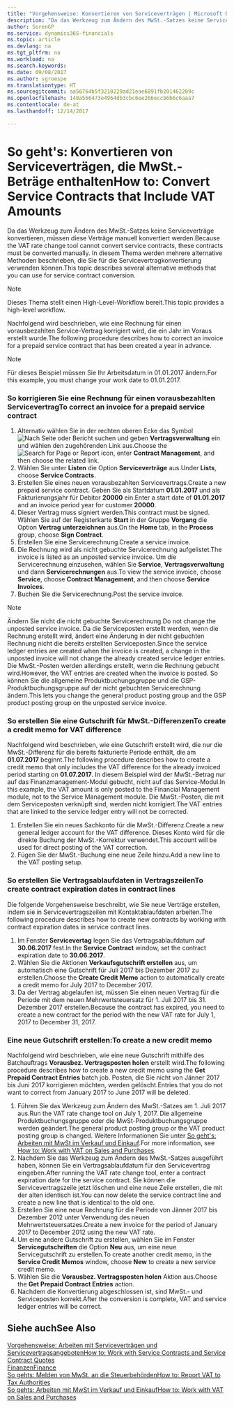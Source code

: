 ```yaml
---
title: "Vorgehensweise: Konvertieren von Serviceverträgen | Microsoft Docs"
description: "Da das Werkzeug zum Ändern des MwSt.-Satzes keine Serviceverträge konvertieren, müssen diese Verträge manuell konvertiert werden. In diesem Thema werden mehrere alternative Methoden beschrieben, die Sie für die Servicevertragkonvertierung verwenden können."
author: SorenGP
ms.service: dynamics365-financials
ms.topic: article
ms.devlang: na
ms.tgt_pltfrm: na
ms.workload: na
ms.search.keywords: 
ms.date: 09/08/2017
ms.author: sgroespe
ms.translationtype: HT
ms.sourcegitcommit: aa56764b5f3210229ad21eae6891fb201462209c
ms.openlocfilehash: 148a566473e4964db3cbc6ee266eccb6b6c6aaa7
ms.contentlocale: de-at
ms.lasthandoff: 12/14/2017

---
```

# <a name="how-to-convert-service-contracts-that-include-vat-amounts"></a><span data-ttu-id="14226-104">So geht's: Konvertieren von Serviceverträgen, die MwSt.-Beträge enthalten</span><span class="sxs-lookup"><span data-stu-id="14226-104">How to: Convert Service Contracts that Include VAT Amounts</span></span>
<span data-ttu-id="14226-105">Da das Werkzeug zum Ändern des MwSt.-Satzes keine Serviceverträge konvertieren, müssen diese Verträge manuell konvertiert werden.</span><span class="sxs-lookup"><span data-stu-id="14226-105">Because the VAT rate change tool cannot convert service contracts, these contracts must be converted manually.</span></span> <span data-ttu-id="14226-106">In diesem Thema werden mehrere alternative Methoden beschrieben, die Sie für die Servicevertragkonvertierung verwenden können.</span><span class="sxs-lookup"><span data-stu-id="14226-106">This topic describes several alternative methods that you can use for service contract conversion.</span></span>  

> [!NOTE]  
>  <span data-ttu-id="14226-107">Dieses Thema stellt einen High-Level-Workflow bereit.</span><span class="sxs-lookup"><span data-stu-id="14226-107">This topic provides a high-level workflow.</span></span>  

 <span data-ttu-id="14226-108">Nachfolgend wird beschrieben, wie eine Rechnung für einen vorausbezahlten Service-Vertrag korrigiert wird, die ein Jahr im Voraus erstellt wurde.</span><span class="sxs-lookup"><span data-stu-id="14226-108">The following procedure describes how to correct an invoice for a prepaid service contract that has been created a year in advance.</span></span>  

> [!NOTE]  
>  <span data-ttu-id="14226-109">Für dieses Beispiel müssen Sie Ihr Arbeitsdatum in 01.01.2017 ändern.</span><span class="sxs-lookup"><span data-stu-id="14226-109">For this example, you must change your work date to 01.01.2017.</span></span>  

### <a name="to-correct-an-invoice-for-a-prepaid-service-contract"></a><span data-ttu-id="14226-110">So korrigieren Sie eine Rechnung für einen vorausbezahlten Servicevertrag</span><span class="sxs-lookup"><span data-stu-id="14226-110">To correct an invoice for a prepaid service contract</span></span>  
1. <span data-ttu-id="14226-111">Alternativ wählen Sie in der rechten oberen Ecke das Symbol ![Nach Seite oder Bericht suchen](media/ui-search/search_small.png "Nach Seite oder Bericht suchen") und geben **Vertragsverwaltung** ein und wählen den zugehörenden Link aus.</span><span class="sxs-lookup"><span data-stu-id="14226-111">Choose the ![Search for Page or Report](media/ui-search/search_small.png "Search for Page or Report icon") icon, enter **Contract Management**, and then choose the related link.</span></span>  
2. <span data-ttu-id="14226-112">Wählen Sie unter **Listen** die Option **Serviceverträge** aus.</span><span class="sxs-lookup"><span data-stu-id="14226-112">Under **Lists**, choose **Service Contracts**.</span></span>  
3. <span data-ttu-id="14226-113">Erstellen Sie eines neuen vorausbezahlten Servicevertrags.</span><span class="sxs-lookup"><span data-stu-id="14226-113">Create a new prepaid service contract.</span></span> <span data-ttu-id="14226-114">Geben Sie als Startdatum **01.01.2017** und als Fakturierungsjahr für Debitor **20000** ein.</span><span class="sxs-lookup"><span data-stu-id="14226-114">Enter a start date of **01.01.2017** and an invoice period year for customer **20000**.</span></span>  
4. <span data-ttu-id="14226-115">Dieser Vertrag muss signiert werden.</span><span class="sxs-lookup"><span data-stu-id="14226-115">This contract must be signed.</span></span> <span data-ttu-id="14226-116">Wählen Sie auf der Registerkarte **Start** in der Gruppe **Vorgang** die Option **Vertrag unterzeichnen** aus.</span><span class="sxs-lookup"><span data-stu-id="14226-116">On the **Home** tab, in the **Process** group, choose **Sign Contract**.</span></span>  
5. <span data-ttu-id="14226-117">Erstellen Sie eine Servicerechnung.</span><span class="sxs-lookup"><span data-stu-id="14226-117">Create a service invoice.</span></span>
6. <span data-ttu-id="14226-118">Die Rechnung wird als nicht gebuchte Servicerechnung aufgelistet.</span><span class="sxs-lookup"><span data-stu-id="14226-118">The invoice is listed as an unposted service invoice.</span></span> <span data-ttu-id="14226-119">Um die Servicerechnung einzusehen, wählen Sie **Service**, **Vertragsverwaltung** und dann **Servicerechnungen** aus.</span><span class="sxs-lookup"><span data-stu-id="14226-119">To view the service invoice, choose **Service**, choose **Contract Management**, and then choose **Service Invoices**.</span></span>  
7. <span data-ttu-id="14226-120">Buchen Sie die Servicerechnung.</span><span class="sxs-lookup"><span data-stu-id="14226-120">Post the service invoice.</span></span>  

> [!NOTE]  
>  <span data-ttu-id="14226-121">Ändern Sie nicht die nicht gebuchte Servicerechnung.</span><span class="sxs-lookup"><span data-stu-id="14226-121">Do not change the unposted service invoice.</span></span> <span data-ttu-id="14226-122">Da die Serviceposten erstellt werden, wenn die Rechnung erstellt wird, ändert eine Änderung in der nicht gebuchten Rechnung nicht die bereits erstellten Serviceposten.</span><span class="sxs-lookup"><span data-stu-id="14226-122">Since the service ledger entries are created when the invoice is created, a change in the unposted invoice will not change the already created service ledger entries.</span></span> <span data-ttu-id="14226-123">Die MwSt.-Posten werden allerdings erstellt, wenn die Rechnung gebucht wird.</span><span class="sxs-lookup"><span data-stu-id="14226-123">However, the VAT entries are created when the invoice is posted.</span></span> <span data-ttu-id="14226-124">So können Sie die allgemeine Produktbuchungsgruppe und die GSP-Produktbuchungsgruppe auf der nicht gebuchten Servicerechnung ändern.</span><span class="sxs-lookup"><span data-stu-id="14226-124">This lets you change the general product posting group and the GSP product posting group on the unposted service invoice.</span></span>  

### <a name="to-create-a-credit-memo-for-vat-difference"></a><span data-ttu-id="14226-125">So erstellen Sie eine Gutschrift für MwSt.-Differenzen</span><span class="sxs-lookup"><span data-stu-id="14226-125">To create a credit memo for VAT difference</span></span>  
<span data-ttu-id="14226-126">Nachfolgend wird beschrieben, wie eine Gutschrift erstellt wird, die nur die MwSt.-Differenz für die bereits fakturierte Periode enthält, die am **01.07.2017** beginnt.</span><span class="sxs-lookup"><span data-stu-id="14226-126">The following procedure describes how to create a credit memo that only includes the VAT difference for the already invoiced period starting on **01.07.2017**.</span></span> <span data-ttu-id="14226-127">In diesem Beispiel wird der MwSt.-Betrag nur auf das Finanzmanagement-Modul gebucht, nicht auf das Service-Modul.</span><span class="sxs-lookup"><span data-stu-id="14226-127">In this example, the VAT amount is only posted to the Financial Management module, not to the Service Management module.</span></span> <span data-ttu-id="14226-128">Die MwSt.-Posten, die mit dem Serviceposten verknüpft sind, werden nicht korrigiert.</span><span class="sxs-lookup"><span data-stu-id="14226-128">The VAT entries that are linked to the service ledger entry will not be corrected.</span></span>  

1. <span data-ttu-id="14226-129">Erstellen Sie ein neues Sachkonto für die MwSt.-Differenz.</span><span class="sxs-lookup"><span data-stu-id="14226-129">Create a new general ledger account for the VAT difference.</span></span> <span data-ttu-id="14226-130">Dieses Konto wird für die direkte Buchung der MwSt.-Korrektur verwendet.</span><span class="sxs-lookup"><span data-stu-id="14226-130">This account will be used for direct posting of the VAT correction.</span></span>  
2. <span data-ttu-id="14226-131">Fügen Sie der MwSt.-Buchung eine neue Zeile hinzu.</span><span class="sxs-lookup"><span data-stu-id="14226-131">Add a new line to the VAT posting setup.</span></span>  

### <a name="to-create-contract-expiration-dates-in-contract-lines"></a><span data-ttu-id="14226-132">So erstellen Sie Vertragsablaufdaten in Vertragszeilen</span><span class="sxs-lookup"><span data-stu-id="14226-132">To create contract expiration dates in contract lines</span></span>  
<span data-ttu-id="14226-133">Die folgende Vorgehensweise beschreibt, wie Sie neue Verträge erstellen, indem sie in Servicevertragszeilen mit Kontaktablaufdaten arbeiten.</span><span class="sxs-lookup"><span data-stu-id="14226-133">The following procedure describes how to create new contracts by working with contract expiration dates in service contract lines.</span></span>  

1. <span data-ttu-id="14226-134">Im Fenster **Servicevertag** legen Sie das Vertragsablaufdatum auf **30.06.2017** fest.</span><span class="sxs-lookup"><span data-stu-id="14226-134">In the **Service Contract** window, set the contract expiration date to **30.06.2017**.</span></span>  
2. <span data-ttu-id="14226-135">Wählen Sie die Aktionen **Verkaufsgutschrift erstellen** aus, um automatisch eine Gutschrift für Juli 2017 bis Dezember 2017 zu erstellen.</span><span class="sxs-lookup"><span data-stu-id="14226-135">Choose the **Create Credit Memo** action to automatically create a credit memo for July 2017 to December 2017.</span></span>  
3. <span data-ttu-id="14226-136">Da der Vertrag abgelaufen ist, müssen Sie einen neuen Vertrag für die Periode mit dem neuen Mehrwertsteuersatz für 1. Juli 2017 bis 31. Dezember 2017 erstellen.</span><span class="sxs-lookup"><span data-stu-id="14226-136">Because the contract has expired, you need to create a new contract for the period with the new VAT rate for July 1, 2017 to December 31, 2017.</span></span>  

### <a name="to-create-a-new-credit-memo"></a><span data-ttu-id="14226-137">Eine neue Gutschrift erstellen:</span><span class="sxs-lookup"><span data-stu-id="14226-137">To create a new credit memo</span></span>  
<span data-ttu-id="14226-138">Nachfolgend wird beschrieben, wie eine neue Gutschrift mithilfe des Batchauftrags **Vorausbez. Vertragsposten holen** erstellt wird.</span><span class="sxs-lookup"><span data-stu-id="14226-138">The following procedure describes how to create a new credit memo using the **Get Prepaid Contract Entries** batch job.</span></span> <span data-ttu-id="14226-139">Posten, die Sie nicht von Jänner 2017 bis Juni 2017 korrigieren möchten, werden gelöscht.</span><span class="sxs-lookup"><span data-stu-id="14226-139">Entries that you do not want to correct from January 2017 to June 2017 will be deleted.</span></span>  

1. <span data-ttu-id="14226-140">Führen Sie das Werkzeug zum Ändern des MwSt.-Satzes am 1. Juli 2017 aus.</span><span class="sxs-lookup"><span data-stu-id="14226-140">Run the VAT rate change tool on July 1, 2017.</span></span> <span data-ttu-id="14226-141">Die allgemeine Produktbuchungsgruppe oder die MwSt-Produktbuchungsgruppe werden geändert.</span><span class="sxs-lookup"><span data-stu-id="14226-141">The general product posting group or the VAT product posting group is changed.</span></span> <span data-ttu-id="14226-142">Weitere Informationen Sie unter [So geht's: Arbeiten mit MwSt im Verkauf und Einkauf](finance-work-with-vat.md).</span><span class="sxs-lookup"><span data-stu-id="14226-142">For more information, see [How to: Work with VAT on Sales and Purchases](finance-work-with-vat.md).</span></span>  
2. <span data-ttu-id="14226-143">Nachdem Sie das Werkzeug zum Ändern des MwSt.-Satzes ausgeführt haben, können Sie ein Vertragsablaufdatum für den Servicevertrag eingeben.</span><span class="sxs-lookup"><span data-stu-id="14226-143">After running the VAT rate change tool, enter a contract expiration date for the service contract.</span></span> <span data-ttu-id="14226-144">Sie können die Servicevertragszeile jetzt löschen und eine neue Zeile erstellen, die mit der alten identisch ist.</span><span class="sxs-lookup"><span data-stu-id="14226-144">You can now delete the service contract line and create a new line that is identical to the old one.</span></span>  
3. <span data-ttu-id="14226-145">Erstellen Sie eine neue Rechnung für die Periode von Jänner 2017 bis Dezember 2012 unter Verwendung des neuen Mehrwertsteuersatzes.</span><span class="sxs-lookup"><span data-stu-id="14226-145">Create a new invoice for the period of January 2017 to December 2012 using the new VAT rate.</span></span>  
4. <span data-ttu-id="14226-146">Um eine andere Gutschrift zu erstellen, wählen Sie im Fenster **Servicegutschriften** die Option **Neu** aus, um eine neue Servicegutschrift zu erstellen.</span><span class="sxs-lookup"><span data-stu-id="14226-146">To create another credit memo, in the **Service Credit Memos** window, choose **New** to create a new service credit memo.</span></span>  
5. <span data-ttu-id="14226-147">Wählen Sie die **Vorausbez. Vertragsposten holen** Aktion aus.</span><span class="sxs-lookup"><span data-stu-id="14226-147">Choose the **Get Prepaid Contract Entries** action.</span></span>  
6. <span data-ttu-id="14226-148">Nachdem die Konvertierung abgeschlossen ist, sind MwSt.- und Serviceposten korrekt.</span><span class="sxs-lookup"><span data-stu-id="14226-148">After the conversion is complete, VAT and service ledger entries will be correct.</span></span>  

## <a name="see-also"></a><span data-ttu-id="14226-149">Siehe auch</span><span class="sxs-lookup"><span data-stu-id="14226-149">See Also</span></span>  
[<span data-ttu-id="14226-150">Vorgehensweise: Arbeiten mit Serviceverträgen und Servicevertragsangeboten</span><span class="sxs-lookup"><span data-stu-id="14226-150">How to: Work with Service Contracts and Service Contract Quotes</span></span>](service-how-to-create-service-contracts-and-service-contract-quotes.md)  
[<span data-ttu-id="14226-151">Finanzen</span><span class="sxs-lookup"><span data-stu-id="14226-151">Finance</span></span>](finance.md)  
[<span data-ttu-id="14226-152">So gehts: Melden von MwSt. an die Steuerbehörden</span><span class="sxs-lookup"><span data-stu-id="14226-152">How to: Report VAT to Tax Authorities</span></span>](finance-how-report-vat.md)  
[<span data-ttu-id="14226-153">So gehts: Arbeiten mit MwSt im Verkauf und Einkauf</span><span class="sxs-lookup"><span data-stu-id="14226-153">How to: Work with VAT on Sales and Purchases</span></span>](finance-work-with-vat.md)  

